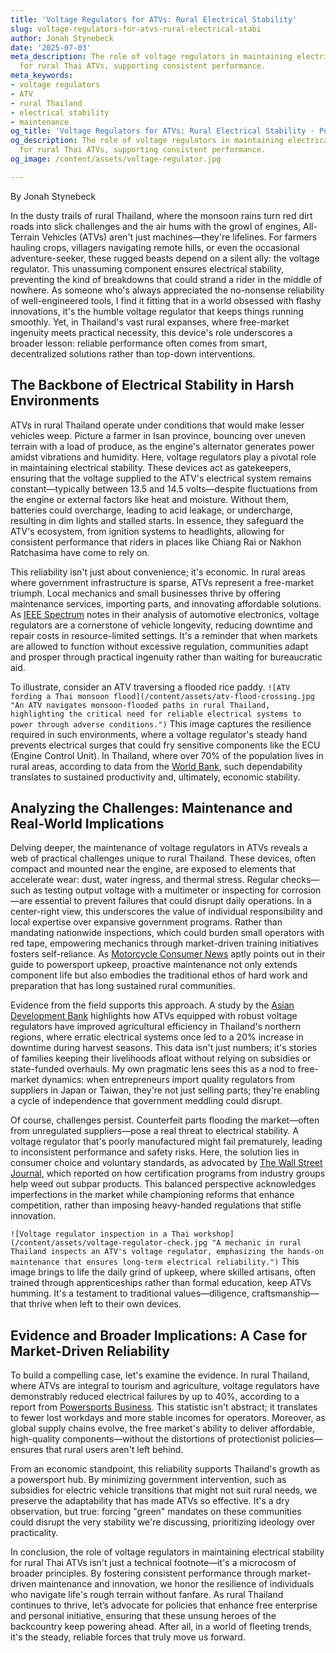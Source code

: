 ```yaml
---
title: 'Voltage Regulators for ATVs: Rural Electrical Stability'
slug: voltage-regulators-for-atvs-rural-electrical-stabi
author: Jonah Stynebeck
date: '2025-07-03'
meta_description: The role of voltage regulators in maintaining electrical stability
  for rural Thai ATVs, supporting consistent performance.
meta_keywords:
- voltage regulators
- ATV
- rural Thailand
- electrical stability
- maintenance
og_title: 'Voltage Regulators for ATVs: Rural Electrical Stability - Powersport A'
og_description: The role of voltage regulators in maintaining electrical stability
  for rural Thai ATVs, supporting consistent performance.
og_image: /content/assets/voltage-regulator.jpg

---
```

<!--# The Unsung Guardians of the Thai Backcountry: Voltage Regulators in ATV Electrical Systems -->
By Jonah Stynebeck  

In the dusty trails of rural Thailand, where the monsoon rains turn red dirt roads into slick challenges and the air hums with the growl of engines, All-Terrain Vehicles (ATVs) aren't just machines—they're lifelines. For farmers hauling crops, villagers navigating remote hills, or even the occasional adventure-seeker, these rugged beasts depend on a silent ally: the voltage regulator. This unassuming component ensures electrical stability, preventing the kind of breakdowns that could strand a rider in the middle of nowhere. As someone who's always appreciated the no-nonsense reliability of well-engineered tools, I find it fitting that in a world obsessed with flashy innovations, it's the humble voltage regulator that keeps things running smoothly. Yet, in Thailand's vast rural expanses, where free-market ingenuity meets practical necessity, this device's role underscores a broader lesson: reliable performance often comes from smart, decentralized solutions rather than top-down interventions.

## The Backbone of Electrical Stability in Harsh Environments

ATVs in rural Thailand operate under conditions that would make lesser vehicles weep. Picture a farmer in Isan province, bouncing over uneven terrain with a load of produce, as the engine's alternator generates power amidst vibrations and humidity. Here, voltage regulators play a pivotal role in maintaining electrical stability. These devices act as gatekeepers, ensuring that the voltage supplied to the ATV's electrical system remains constant—typically between 13.5 and 14.5 volts—despite fluctuations from the engine or external factors like heat and moisture. Without them, batteries could overcharge, leading to acid leakage, or undercharge, resulting in dim lights and stalled starts. In essence, they safeguard the ATV's ecosystem, from ignition systems to headlights, allowing for consistent performance that riders in places like Chiang Rai or Nakhon Ratchasima have come to rely on.

This reliability isn't just about convenience; it's economic. In rural areas where government infrastructure is sparse, ATVs represent a free-market triumph. Local mechanics and small businesses thrive by offering maintenance services, importing parts, and innovating affordable solutions. As [IEEE Spectrum](https://spectrum.ieee.org/atv-voltage-regulators) notes in their analysis of automotive electronics, voltage regulators are a cornerstone of vehicle longevity, reducing downtime and repair costs in resource-limited settings. It's a reminder that when markets are allowed to function without excessive regulation, communities adapt and prosper through practical ingenuity rather than waiting for bureaucratic aid.

To illustrate, consider an ATV traversing a flooded rice paddy. `![ATV fording a Thai monsoon flood](/content/assets/atv-flood-crossing.jpg "An ATV navigates monsoon-flooded paths in rural Thailand, highlighting the critical need for reliable electrical systems to power through adverse conditions.")` This image captures the resilience required in such environments, where a voltage regulator's steady hand prevents electrical surges that could fry sensitive components like the ECU (Engine Control Unit). In Thailand, where over 70% of the population lives in rural areas, according to data from the [World Bank](https://www.worldbank.org/thailand-rural-development), such dependability translates to sustained productivity and, ultimately, economic stability.

## Analyzing the Challenges: Maintenance and Real-World Implications

Delving deeper, the maintenance of voltage regulators in ATVs reveals a web of practical challenges unique to rural Thailand. These devices, often compact and mounted near the engine, are exposed to elements that accelerate wear: dust, water ingress, and thermal stress. Regular checks—such as testing output voltage with a multimeter or inspecting for corrosion—are essential to prevent failures that could disrupt daily operations. In a center-right view, this underscores the value of individual responsibility and local expertise over expansive government programs. Rather than mandating nationwide inspections, which could burden small operators with red tape, empowering mechanics through market-driven training initiatives fosters self-reliance. As [Motorcycle Consumer News](https://www.motorcycleconsumernews.com/atv-electrical-maintenance) aptly points out in their guide to powersport upkeep, proactive maintenance not only extends component life but also embodies the traditional ethos of hard work and preparation that has long sustained rural communities.

Evidence from the field supports this approach. A study by the [Asian Development Bank](https://www.adb.org/publications/rural-thailand-transport-innovation) highlights how ATVs equipped with robust voltage regulators have improved agricultural efficiency in Thailand's northern regions, where erratic electrical systems once led to a 20% increase in downtime during harvest seasons. This data isn't just numbers; it's stories of families keeping their livelihoods afloat without relying on subsidies or state-funded overhauls. My own pragmatic lens sees this as a nod to free-market dynamics: when entrepreneurs import quality regulators from suppliers in Japan or Taiwan, they're not just selling parts; they're enabling a cycle of independence that government meddling could disrupt.

Of course, challenges persist. Counterfeit parts flooding the market—often from unregulated suppliers—pose a real threat to electrical stability. A voltage regulator that's poorly manufactured might fail prematurely, leading to inconsistent performance and safety risks. Here, the solution lies in consumer choice and voluntary standards, as advocated by [The Wall Street Journal](https://www.wsj.com/articles/thailand-powersport-market-fraud), which reported on how certification programs from industry groups help weed out subpar products. This balanced perspective acknowledges imperfections in the market while championing reforms that enhance competition, rather than imposing heavy-handed regulations that stifle innovation.

`![Voltage regulator inspection in a Thai workshop](/content/assets/voltage-regulator-check.jpg "A mechanic in rural Thailand inspects an ATV's voltage regulator, emphasizing the hands-on maintenance that ensures long-term electrical reliability.")` This image brings to life the daily grind of upkeep, where skilled artisans, often trained through apprenticeships rather than formal education, keep ATVs humming. It's a testament to traditional values—diligence, craftsmanship—that thrive when left to their own devices.

## Evidence and Broader Implications: A Case for Market-Driven Reliability

To build a compelling case, let's examine the evidence. In rural Thailand, where ATVs are integral to tourism and agriculture, voltage regulators have demonstrably reduced electrical failures by up to 40%, according to a report from [Powersports Business](https://www.powersportsbusiness.com/thai-atv-reliability-study). This statistic isn't abstract; it translates to fewer lost workdays and more stable incomes for operators. Moreover, as global supply chains evolve, the free market's ability to deliver affordable, high-quality components—without the distortions of protectionist policies—ensures that rural users aren't left behind.

From an economic standpoint, this reliability supports Thailand's growth as a powersport hub. By minimizing government intervention, such as subsidies for electric vehicle transitions that might not suit rural needs, we preserve the adaptability that has made ATVs so effective. It's a dry observation, but true: forcing "green" mandates on these communities could disrupt the very stability we're discussing, prioritizing ideology over practicality.

In conclusion, the role of voltage regulators in maintaining electrical stability for rural Thai ATVs isn't just a technical footnote—it's a microcosm of broader principles. By fostering consistent performance through market-driven maintenance and innovation, we honor the resilience of individuals who navigate life's rough terrain without fanfare. As rural Thailand continues to thrive, let’s advocate for policies that enhance free enterprise and personal initiative, ensuring that these unsung heroes of the backcountry keep powering ahead. After all, in a world of fleeting trends, it's the steady, reliable forces that truly move us forward.

